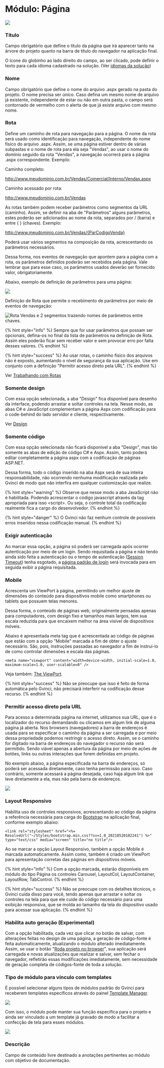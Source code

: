 # Módulo: Página

![](../../../../../.gitbook/assets/image%20%2878%29.png)

### Título

Campo obrigatório que define o título da página que irá aparecer tanto na árvore do projeto quanto na barra de título do navegador na aplicação final.

O ícone do globinho ao lado direito do campo, ao ser clicado, pode definir o texto para cada idioma cadastrado na solução. \(Ver [idiomas da solução](../../../../trabalhando-com-a-solucao/definindo-solucao.md)\)

### Nome

Campo obrigatório que define o nome do arquivo .aspx gerado na pasta do projeto. O nome precisa ser único. Caso defina um mesmo nome de arquivo já existente, independente de estar ou não em outra pasta, o campo será contornado de vermelho com o alerta de que já existe arquivo com mesmo nome.

### Rota

Define um caminho de rota para navegação para a página. O nome da rota será usado como identificação para navegação, independente do nome físico do arquivo .aspx. Assim, se uma página estiver dentro de várias subpastas e o nome de rota para ela seja "Vendas", ao usar o nome do domínio seguido da rota "Vendas", a navegação ocorrerá para a página .aspx correspondente. Exemplo:

Caminho completo:

http://www.meudominio.com.br/Vendas/Comercial/Interno/Vendas.aspx

Caminho acessado por rota:

http://www.meudominio.com.br/Vendas

As rotas também podem receber parâmetros como segmentos da URL \(caminho\). Assim, se definir na aba de "Parâmetros" alguns parâmetros, estes poderão ser adicionados ao nome da rota, separados por / \(barra\) e entre { } \(chaves\). Exemplo:

http://www.meudominio.com.br/Vendas/{ParCodigoVenda}

Poderá usar vários segmentos na composição da rota, acrescentando os parâmetros necessários.

Dessa forma, nos eventos de navegação que apontem para a página com a rota, os parâmetros definidos poderão ser recebidos pela página. Vale lembrar que para esse caso, os parâmetros usados deverão ser fornecido valor, obrigatoriamente.

Abaixo, exemplo de definição de parâmetros para uma página:

![](../../../../../.gitbook/assets/image%20%2864%29.png)

Definição de Rota que permite o recebimento de parâmetros por meio de eventos de navegação:

![Rota Vendas e 2 segmentos trazendo nomes de par&#xE2;metros entre chaves.](../../../../../.gitbook/assets/image%20%2859%29.png)

{% hint style="info" %}
Sempre que for usar parâmetros que possam ser opcionais, defina-os no final da lista de parâmetros na definição de Rota. Assim eles poderão ficar sem receber valor e sem provocar erro por falta desses valores.
{% endhint %}

{% hint style="success" %}
Ao usar rotas, o caminho físico dos arquivos não é exposto, aumentando o nível de segurança da sua aplicação. Use em conjunto com a definição "Permitir acesso direto pela URL".
{% endhint %}

Ver [Trabalhando com Rotas](../../../../untitled-2/rotas.md)

### Somente design

Com essa opção selecionada, a aba "Design" fica disponível para desenho da interface, podendo arrastar e soltar controles na tela. Nesse modo, as abas C\# e JavaScript complementam a página Aspx com codificação para o code-behind do lado servidor e cliente, respectivamente.

Ver [Design](../../design/)

### Somente código

Com essa opção selecionada não ficará disponível a aba "Design", mas tão somente as abas de edição de código C\# e Aspx. Assim, tanto poderá editar completamente a página aspx com a codificação de páginas ASP.NET.

Dessa forma, todo o código inserido na aba Aspx será de sua inteira responsabilidade, não ocorrendo nenhuma modificação realizada pelo Gvinci de modo que não interfira em qualquer customização que realize.

{% hint style="warning" %}
Observe que nesse modo a aba JavaScript não é habilitada. Podendo acrescentar o código javascript através da tag apropriada para isso &lt;script&gt;. Ou seja, o controle total da codificação realmente fica a cargo do desenvolvedor.
{% endhint %}

{% hint style="danger" %}
O Gvinci não faz nenhum controle de possíveis erros inseridos nessa codificação manual.
{% endhint %}

### Exigir autenticação

Ao marcar essa opção, a página só poderá ser carregada após ocorrer autenticação por meio de um login. Sendo requisitada a página e não tendo ainda sido feita a autenticação ou o tempo de autenticação \([Session Timeout](../../../../trabalhando-com-a-solucao/definindo-projeto/)\) tenha esgotado, a [página padrão de login](../../../../trabalhando-com-a-solucao/definindo-projeto/) será invocada para em seguida exibir a página requisitada.

### Mobile

Acrescenta um ViewPort à página, permitindo um melhor ajuste de dimensões do conteúdo para dispositivos mobile como smartphones ou tablets que possuem telas menores.

Dessa forma, o conteúdo de páginas web, originalmente pensadas apenas para computadores, com design fixo e tamanhos mais largos, tem sua escala reduzida para que encaixem melhor na área visível de dispositivos móveis.

Abaixo é apresentada meta tag que é acrescentada ao código de páginas que estão com a opção "Mobile" marcada a fim de obter o ajuste necessário. São, pois, instruções passadas ao navegador a fim de instrui-lo de como controlar dimensões e escala das páginas.

```text
<meta name="viewport" content="width=device-width, initial-scale=1.0, maximum-scale=1.0, user-scalable=0" />
```

Veja também: [The ViewPort](https://www.w3schools.com/css/css_rwd_viewport.asp).

{% hint style="success" %}
Não se preocupe que isso é feito de forma automática pelo Gvinci, não precisará interferir na codificação desse recurso.
{% endhint %}

### Permitir acesso direto pela URL

Para acesso a determinada página na internet, utilizamos sua URL, que é o localizador do recurso demandando ou clicamos em algum link de alguma página já aberta. Nos browsers \(navegadores\) a barra de endereços é usada para se especificar o caminho da página a ser carregada e por meio dessa propriedade podemos restringir o acesso direto. Assim, se o caminho for digitado na barra de endereços do navegador o recurso não será permitido. Sendo viável apenas a abertura da página por meio de ações de botões, links ou outras interações que forem definidas em projeto.

No exemplo abaixo, a página especificada na barra de endereços, só poderá ser acessada diretamente, caso tenha permissão para isso. Caso contrário, somente acessará a página desejada, caso haja algum link que leve diretamente a ela, mas não pela barra de endereços.

![](../../../../../.gitbook/assets/image%20%2853%29.png)

### Layout Responsivo

Habilita uso de controles responsivos, acrescentando ao código da página a referência necessária para carga do [Bootstrap](../../../../../leituras-complementares/bootstrap.md) na aplicação final, conforme exemplo abaixo:

```text
<link rel="stylesheet" href="<%= ResolveUrl("~/Styles/bootstrap.min.css??sv=1.0_20210520182241") %>" type="text/css" media="screen" title="no title"/>
```

Ao se marcar a opção Layout Responsivo, também a opção Mobile é marcada automaticamente. Assim como, também é criado um ViewPort para apresentação corretas das páginas em dispositivos móveis.

{% hint style="info" %}
Com a opção marcada, estarão disponíveis em módulo do tipo Página os controles Carousel, LayoutCol, LayoutContainer, LayoutRow, TabControl.
{% endhint %}

{% hint style="success" %}
Não se preocupe com os detalhes técnicos, o Gvinci cuida disso para você, tendo apenas que arrastar e soltar os controles na tela para que ele cuide do código necessário para uma exibição responsiva, que se molda ao tamanho da tela do dispositivo usado para acessar sua aplicação.
{% endhint %}

### Habilita auto geração \(Experimental\)

Com a opção habilitada, cada vez que clicar no botão de salvar, com alterações feitas no design de uma página, a geração de código-fonte é feita automaticamente, atualizando o módulo alterado imediatamente. Assim, se usar o botão "[Roda projeto no browser](../../../../../botoes/barra-de-ferramentas/botao-roda-projeto-no-browser.md)", sua aplicação será carregada e novas atualizações que realizar e salvar, sem fechar o navegador, refletirão essas modificações imediatamente, sem necessidade de geração completa de códigos-fonte de toda a solução.

### Tipo de módulo para vínculo com templates

É possível selecionar alguns tipos de módulos padrão do Gvinci para receberem templates específicos através do painel [Template Manager](../../../untitled-1/template-manager/).

![](../../../../../.gitbook/assets/image%20%2858%29.png)

Com isso, o módulo pode manter sua função específica para o projeto e ainda ser vinculado a um template já gravado de modo a facilitar a confecção de tela para esses módulos.

![](../../../../../.gitbook/assets/image%20%2862%29.png)

### Descrição

Campo de conteúdo livre destinado a anotações pertinentes ao módulo com objetivo de documentação.




